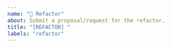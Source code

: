 ```yaml
---
name: "🔨 Refactor"
about: Submit a proposal/request for the refactor.
title: "[REFACTOR] "
labels: "refactor"
---
```

